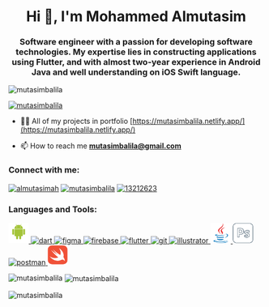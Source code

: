 <h1 align="center">Hi 👋, I'm Mohammed Almutasim</h1>
<h3 align="center">Software engineer with a passion for developing software technologies. My expertise lies in constructing applications using Flutter, and with almost two-year experience in Android Java and well understanding on iOS Swift language.</h3>

<p align="left"> <img src="https://komarev.com/ghpvc/?username=mutasimbalila&label=Profile%20views&color=0e75b6&style=flat" alt="mutasimbalila" /> </p>

<p align="left"> <a href="https://github.com/ryo-ma/github-profile-trophy"><img src="https://github-profile-trophy.vercel.app/?username=mutasimbalila" alt="mutasimbalila" /></a> </p>



- 👨‍💻 All of my projects in portfolio [https://mutasimbalila.netlify.app/](https://mutasimbalila.netlify.app/)

- 📫 How to reach me **mutasimbalila@gmail.com**

<h3 align="left">Connect with me:</h3>
<p align="left">
<a href="https://twitter.com/almutasimah" target="blank"><img align="center" src="https://raw.githubusercontent.com/rahuldkjain/github-profile-readme-generator/master/src/images/icons/Social/twitter.svg" alt="almutasimah" height="30" width="40" /></a>
<a href="https://linkedin.com/in/mutasimbalila" target="blank"><img align="center" src="https://raw.githubusercontent.com/rahuldkjain/github-profile-readme-generator/master/src/images/icons/Social/linked-in-alt.svg" alt="mutasimbalila" height="30" width="40" /></a>
<a href="https://stackoverflow.com/users/13212623" target="blank"><img align="center" src="https://raw.githubusercontent.com/rahuldkjain/github-profile-readme-generator/master/src/images/icons/Social/stack-overflow.svg" alt="13212623" height="30" width="40" /></a>
</p>

<h3 align="left">Languages and Tools:</h3>
<p align="left"> <a href="https://developer.android.com" target="_blank" rel="noreferrer"> <img src="https://raw.githubusercontent.com/devicons/devicon/master/icons/android/android-original-wordmark.svg" alt="android" width="40" height="40"/> </a> <a href="https://dart.dev" target="_blank" rel="noreferrer"> <img src="https://www.vectorlogo.zone/logos/dartlang/dartlang-icon.svg" alt="dart" width="40" height="40"/> </a> <a href="https://www.figma.com/" target="_blank" rel="noreferrer"> <img src="https://www.vectorlogo.zone/logos/figma/figma-icon.svg" alt="figma" width="40" height="40"/> </a> <a href="https://firebase.google.com/" target="_blank" rel="noreferrer"> <img src="https://www.vectorlogo.zone/logos/firebase/firebase-icon.svg" alt="firebase" width="40" height="40"/> </a> <a href="https://flutter.dev" target="_blank" rel="noreferrer"> <img src="https://www.vectorlogo.zone/logos/flutterio/flutterio-icon.svg" alt="flutter" width="40" height="40"/> </a> <a href="https://git-scm.com/" target="_blank" rel="noreferrer"> <img src="https://www.vectorlogo.zone/logos/git-scm/git-scm-icon.svg" alt="git" width="40" height="40"/> </a> <a href="https://www.adobe.com/in/products/illustrator.html" target="_blank" rel="noreferrer"> <img src="https://www.vectorlogo.zone/logos/adobe_illustrator/adobe_illustrator-icon.svg" alt="illustrator" width="40" height="40"/> </a> <a href="https://www.java.com" target="_blank" rel="noreferrer"> <img src="https://raw.githubusercontent.com/devicons/devicon/master/icons/java/java-original.svg" alt="java" width="40" height="40"/> </a> <a href="https://www.photoshop.com/en" target="_blank" rel="noreferrer"> <img src="https://raw.githubusercontent.com/devicons/devicon/master/icons/photoshop/photoshop-line.svg" alt="photoshop" width="40" height="40"/> </a> <a href="https://postman.com" target="_blank" rel="noreferrer"> <img src="https://www.vectorlogo.zone/logos/getpostman/getpostman-icon.svg" alt="postman" width="40" height="40"/> </a> <a href="https://developer.apple.com/swift/" target="_blank" rel="noreferrer"> <img src="https://raw.githubusercontent.com/devicons/devicon/master/icons/swift/swift-original.svg" alt="swift" width="40" height="40"/> </a> </p>

<p><img align="left" src="https://github-readme-stats.vercel.app/api/top-langs?username=mutasimbalila&show_icons=true&locale=en&layout=compact" alt="mutasimbalila" /></p>

<p>&nbsp;<img align="center" src="https://github-readme-stats.vercel.app/api?username=mutasimbalila&show_icons=true&locale=en" alt="mutasimbalila" /></p>

<p><img align="center" src="https://github-readme-streak-stats.herokuapp.com/?user=mutasimbalila&" alt="mutasimbalila" /></p>
